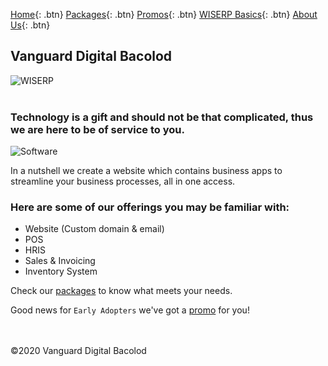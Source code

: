 [Home](https://wiserp-ph.github.io/wiserp){: .btn}
[Packages](https://wiserp-ph.github.io/wiserp/packages){: .btn}
[Promos](https://wiserp-ph.github.io/wiserp/promos){: .btn}
[WISERP Basics](https://wiserp-ph.github.io/wiserp/wiserp_basics){: .btn}
[About Us](https://wiserp-ph.github.io/wiserp/about){: .btn}
## Vanguard Digital Bacolod
![WISERP](https://avatars2.githubusercontent.com/u/40729378?s=120&v=4)
<br/>
<br/>


### Technology is a gift and should not be that complicated, thus we are here to be of service to you. 
![Software](https://raw.githubusercontent.com/WISERP-PH/wiserp/gh-pages/images/software.png)

In a nutshell we create a website which contains business apps to streamline your business processes, all in one access.
<br/>

### Here are some of our offerings you may be familiar with: 
- Website (Custom domain & email)
- POS
- HRIS
- Sales & Invoicing
- Inventory System 

Check our [packages](https://wiserp-ph.github.io/wiserp/packages) to know what meets your needs. 
<br/>

Good news for ` Early Adopters ` we've got a [promo](https://wiserp-ph.github.io/wiserp/promos) for you!
<br/>
<br/>
<br/>

©2020 Vanguard Digital Bacolod
